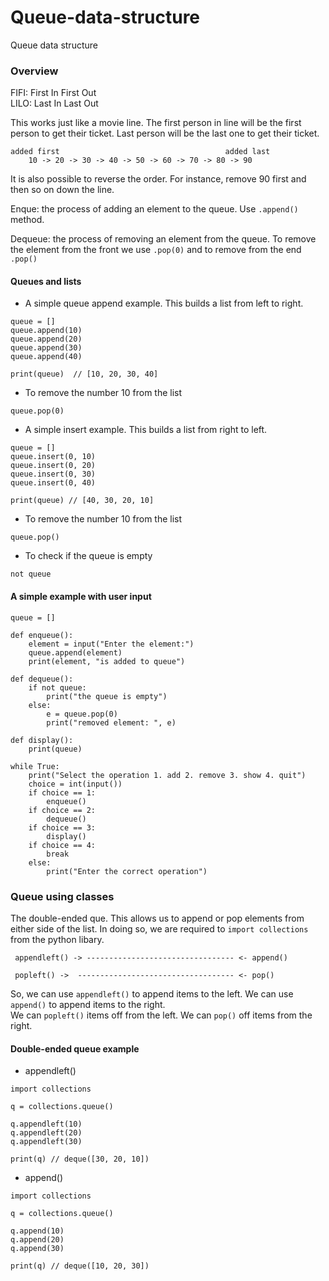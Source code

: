 # Queue-data-structure
Queue data structure

### Overview

FIFI: First In First Out    
LILO: Last In Last Out

This works just like a movie line.  The first person in line will be the first person to get their ticket. Last person will be the last one to get their ticket. 

```
added first                                     added last
    10 -> 20 -> 30 -> 40 -> 50 -> 60 -> 70 -> 80 -> 90
```

It is also possible to reverse the order.  For instance, remove 90 first and then so on down the line.    

Enque: the process of adding an element to the queue.  Use ```.append()``` method.    

Dequeue: the process of removing an element from the queue. To remove the element from the front we use ```.pop(0)``` and to remove from the end ```.pop()```


#### Queues and lists

* A simple queue append example.  This builds a list from left to right.

```
queue = []
queue.append(10)
queue.append(20)
queue.append(30)
queue.append(40)

print(queue)  // [10, 20, 30, 40]
```
* To remove the number 10 from the list

```
queue.pop(0)
```

* A simple insert example.  This builds a list from right to left.
```
queue = []
queue.insert(0, 10)
queue.insert(0, 20)
queue.insert(0, 30)
queue.insert(0, 40)

print(queue) // [40, 30, 20, 10]
```
* To remove the number 10 from the list
```
queue.pop()
```

* To check if the queue is empty
```
not queue
```

#### A simple example with user input
```
queue = []

def enqueue():
    element = input("Enter the element:")
    queue.append(element)
    print(element, "is added to queue")
    
def dequeue():
    if not queue:
        print("the queue is empty")
    else:
        e = queue.pop(0)
        print("removed element: ", e)
        
def display():
    print(queue)
    
while True:
    print("Select the operation 1. add 2. remove 3. show 4. quit")
    choice = int(input())
    if choice == 1:
        enqueue()
    if choice == 2:
        dequeue()
    if choice == 3:
        display()
    if choice == 4:
        break
    else:
        print("Enter the correct operation")
```

### Queue using classes

The double-ended que.  This allows us to append or pop elements from either side of the list.  In doing so, we are required to ```import collections``` from the python libary.

```
 appendleft() -> --------------------------------- <- append()
 
 popleft() ->  ----------------------------------- <- pop()

```
So, we can use ```appendleft()``` to append items to the left.  We can use ```append()``` to append items to the right.    
We can ```popleft()``` items off from the left.  We can ```pop()``` off items from the right.  

#### Double-ended queue example

* appendleft()

```
import collections

q = collections.queue()

q.appendleft(10)
q.appendleft(20)
q.appendleft(30)

print(q) // deque([30, 20, 10])
```

* append()

```
import collections

q = collections.queue()

q.append(10)
q.append(20)
q.append(30)

print(q) // deque([10, 20, 30])
```
